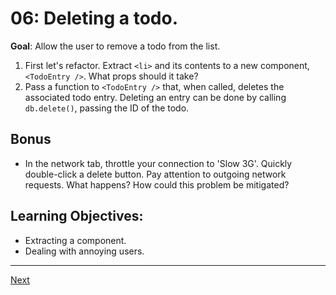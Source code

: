 # 06: Deleting a todo.

**Goal**: Allow the user to remove a todo from the list.

1. First let's refactor. Extract `<li>` and its contents to a new component, `<TodoEntry />`. What props should it take?
2. Pass a function to `<TodoEntry />` that, when called, deletes the associated todo entry. Deleting an entry can be done by calling `db.delete()`, passing the ID of the todo.

## Bonus
- In the network tab, throttle your connection to 'Slow 3G'. Quickly double-click a delete button. Pay attention to outgoing network requests. What happens? How could this problem be mitigated?

## Learning Objectives:
- Extracting a component.
- Dealing with annoying users.

---
[Next](./07.md)
